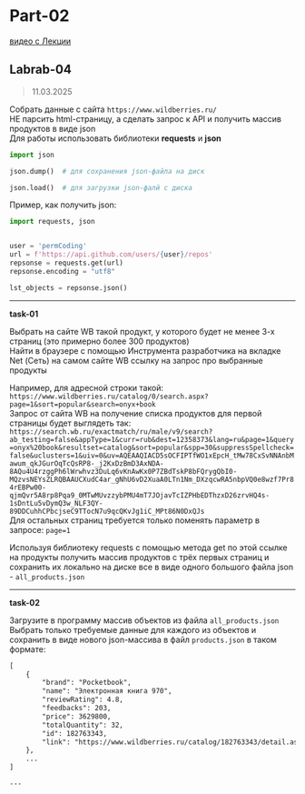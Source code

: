 # Part-02  

[видео с Лекции](https://bbb.psaa.ru/playback/presentation/2.3/40dd0e9626dd74bc1dc60f4516cdfe7a791b8793-1741668655414)  

## Labrab-04  

> 11.03.2025  

Собрать данные с сайта `https://www.wildberries.ru/`  
НЕ парсить html-страницу, а сделать запрос к API и получить массив продуктов в виде json  
Для работы использовать библиотеки **requests** и **json**  

```py
import json

json.dump()  # для сохранения json-файла на диск

json.load()  # для загрузки json-фалй с диска
```

Пример, как получить json:  

```py
import requests, json


user = 'permCoding'
url = f'https://api.github.com/users/{user}/repos'
repsonse = requests.get(url)
repsonse.encoding = "utf8"

lst_objects = repsonse.json()
```

---  

**task-01**  

Выбрать на сайте WB такой продукт, у которого будет не менее 3-х страниц (это примерно более 300 продуктов)  
Найти в браузере с помощью Инструмента разработчика на вкладке Net (Сеть) на самом сайте WB ссылку на запрос про выбранные продукты  

Например, для адресной строки такой: `https://www.wildberries.ru/catalog/0/search.aspx?page=1&sort=popular&search=onyx+book`  
Запрос от сайта WB на получение списка продуктов для первой страницы будет выглядеть так:  
`https://search.wb.ru/exactmatch/ru/male/v9/search?ab_testing=false&appType=1&curr=rub&dest=12358373&lang=ru&page=1&query=onyx%20book&resultset=catalog&sort=popular&spp=30&suppressSpellcheck=false&uclusters=1&uiv=0&uv=AQEAAQIACD5sOCFIPTfWO1xEpcH_tMw78CxSvNNAnbMawum_qkJGurOqTcQsRP8-_j2KxDzBmD3AxNDA-8AQu4U4rzggPh6lWrwhvz3DuLq6vKnAwKx0P7ZBdTskP8bFQrygQbI0-MQzvsNEYsZLRQBAAUCXudC4ar_gNhU6vD2XuaA0LTn1Nm_DXzqcwRA5nbpVQ0e8wzf7Pr84rEBPw00-qjmQvr5A8rp8Pqa9_0MTwMUvzzybPMU4mT7JOjavTcIZPHbEDThzxD26zrvHQ4s-1sDntLu5vDymQ3w_NLF3QY-89DDCuhhCPbcjseC9TTocN7u9qcQKvJg1iC_MPt86N0DxQJs`  
Для остальных страниц требуется только поменять параметр в запросе: `page=1`  

Используя библиотеку requests с помощью метода get по этой ссылке на продукты получить массив продуктов с трёх первых страниц и сохранить их локально на диске все в виде одного большого файла json - `all_products.json`  

---  

**task-02**  

Загрузите в программу массив объектов из файла `all_products.json`  
Выбрать только требуемые данные для каждого из объектов и сохранить в виде нового json-массива в файл `products.json` в таком формате:  

```txt
[
    {
        "brand": "Pocketbook",
        "name": "Электронная книга 970",
        "reviewRating": 4.8,
        "feedbacks": 203,
        "price": 3629800,
        "totalQuantity": 32,
        "id": 182763343,
        "link": "https://www.wildberries.ru/catalog/182763343/detail.aspx"
    },
    ...
]

---  
